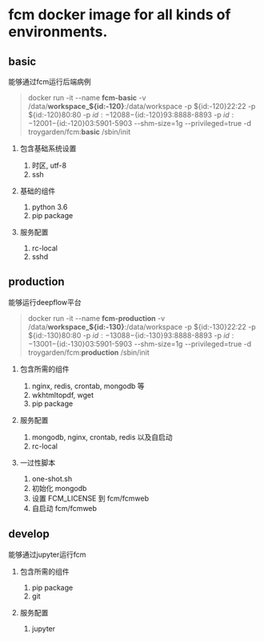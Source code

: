 # fcm docker image for all kinds of environments.
## basic
能够通过fcm运行后端病例
>   docker run -it --name **fcm-basic**
>   -v /data/**workspace_${id:-120}**:/data/workspace
>   -p ${id:-120}22:22
>   -p ${id:-120}80:80
>   -p ${id:-120}88-${id:-120}93:8888-8893
>   -p ${id:-120}01-${id:-120}03:5901-5903
>   --shm-size=1g 
>   --privileged=true 
>   -d troygarden/fcm:**basic**
>   /sbin/init

1. 包含基础系统设置
    1. 时区, utf-8
    2. ssh

2. 基础的组件
    1. python 3.6
    2. pip package

3. 服务配置
    1. rc-local
    2. sshd


## production
能够运行deepflow平台
>   docker run -it --name **fcm-production**
>   -v /data/**workspace_${id:-130}**:/data/workspace
>   -p ${id:-130}22:22
>   -p ${id:-130}80:80
>   -p ${id:-130}88-${id:-130}93:8888-8893
>   -p ${id:-130}01-${id:-130}03:5901-5903
>   --shm-size=1g 
>   --privileged=true 
>   -d troygarden/fcm:**production**
>   /sbin/init

1. 包含所需的组件
    1. nginx, redis, crontab, mongodb 等
    2. wkhtmltopdf, wget
    3. pip package

2. 服务配置
    1. mongodb, nginx, crontab, redis 以及自启动
    2. rc-local

3. 一过性脚本
    1. one-shot.sh
    2. 初始化 mongodb
    3. 设置 FCM_LICENSE 到 fcm/fcmweb
    4. 自启动 fcm/fcmweb


## develop
能够通过jupyter运行fcm

1. 包含所需的组件
    1. pip package
    2. git

2. 服务配置
    1. jupyter



